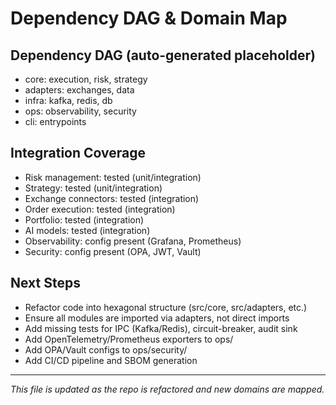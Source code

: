 # Dependency DAG & Domain Map

## Dependency DAG (auto-generated placeholder)

- core: execution, risk, strategy
- adapters: exchanges, data
- infra: kafka, redis, db
- ops: observability, security
- cli: entrypoints

## Integration Coverage

- Risk management: tested (unit/integration)
- Strategy: tested (unit/integration)
- Exchange connectors: tested (integration)
- Order execution: tested (integration)
- Portfolio: tested (integration)
- AI models: tested (integration)
- Observability: config present (Grafana, Prometheus)
- Security: config present (OPA, JWT, Vault)

## Next Steps

- Refactor code into hexagonal structure (src/core, src/adapters, etc.)
- Ensure all modules are imported via adapters, not direct imports
- Add missing tests for IPC (Kafka/Redis), circuit-breaker, audit sink
- Add OpenTelemetry/Prometheus exporters to ops/
- Add OPA/Vault configs to ops/security/
- Add CI/CD pipeline and SBOM generation

---

*This file is updated as the repo is refactored and new domains are mapped.*
